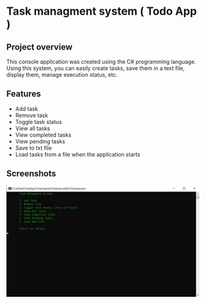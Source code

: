 # Task managment system ( Todo App )

## Project overview
This console application was created using the C# programming language.
Using this system, you can easily create tasks, save them in a text file, display them, manage execution status, etc.

## Features
- Add task
- Remove task
- Toggle task status
- View all tasks
- View completed tasks
- View pending tasks
- Save to txt file
- Load tasks from a file when the application starts

## Screenshots
![menu screenshot](menu_screenshot.jpg)